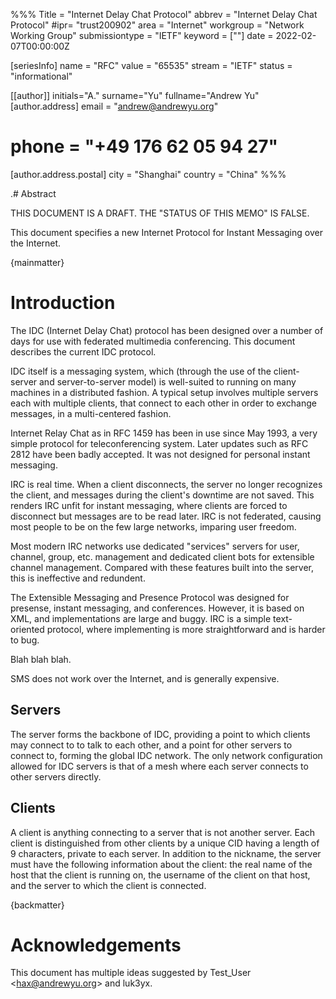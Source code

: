 %%%
Title = "Internet Delay Chat Protocol"
abbrev = "Internet Delay Chat Protocol"
#ipr= "trust200902"
area = "Internet"
workgroup = "Network Working Group"
submissiontype = "IETF"
keyword = [""]
date = 2022-02-07T00:00:00Z

[seriesInfo]
name = "RFC"
value = "65535"
stream = "IETF"
status = "informational"

[[author]]
initials="A."
surname="Yu"
fullname="Andrew Yu"
 [author.address]
 email = "andrew@andrewyu.org"
# phone = "+49 176 62 05 94 27"
  [author.address.postal]
  city = "Shanghai"
  country = "China"
%%%


.# Abstract

THIS DOCUMENT IS A DRAFT.  THE "STATUS OF THIS MEMO" IS FALSE.

This document specifies a new Internet Protocol for Instant Messaging over the Internet.

{mainmatter}

#  Introduction

The IDC (Internet Delay Chat) protocol has been designed over a number of days for use with federated multimedia conferencing.  This document describes the current IDC protocol.

IDC itself is a messaging system, which (through the use of the client-server and server-to-server model) is well-suited to running on many machines in a distributed fashion.  A typical setup involves multiple servers each with multiple clients, that connect to each other in order to exchange messages, in a multi-centered fashion.

Internet Relay Chat as in RFC 1459 has been in use since May 1993, a very simple protocol for teleconferencing system.  Later updates such as RFC 2812 have been badly accepted.  It was not designed for personal instant messaging.

IRC is real time.  When a client disconnects, the server no longer recognizes the client, and messages during the client's downtime are not saved.  This renders IRC unfit for instant messaging, where clients are forced to disconnect but messages are to be read later.  IRC is not federated, causing most people to be on the few large networks, imparing user freedom.

Most modern IRC networks use dedicated "services" servers for user, channel, group, etc. management and dedicated client bots for extensible channel management.  Compared with these features built into the server, this is ineffective and redundent.

The Extensible Messaging and Presence Protocol was designed for presense, instant messaging, and conferences.  However, it is based on XML, and implementations are large and buggy.  IRC is a simple text-oriented protocol, where implementing is more straightforward and is harder to bug.

Blah blah blah.

SMS does not work over the Internet, and is generally expensive.

## Servers

The server forms the backbone of IDC, providing a point to which clients may connect to to talk to each other, and a point for other servers to connect to, forming the global IDC network.  The only network configuration allowed for IDC servers is that of a mesh where each server connects to other servers directly.

## Clients

A client is anything connecting to a server that is not another server.  Each client is distinguished from other clients by a unique CID having a length of 9 characters, private to each server.  In addition to the nickname, the server must have the following information about the client: the real name of the host that the client is running on, the username of the client on that host, and the server to which the client is connected.

{backmatter}

# Acknowledgements

This document has multiple ideas suggested by Test_User \<hax@andrewyu.org\> and luk3yx.

